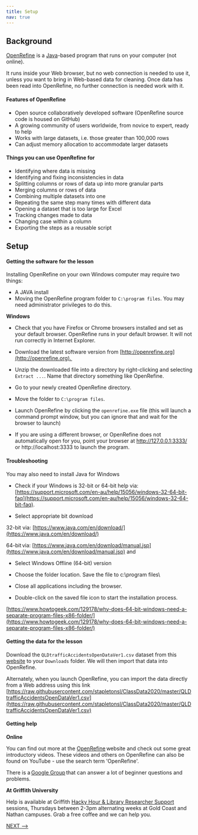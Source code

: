 ```yaml
---
title: Setup
nav: true
--- 
```


## Background

[OpenRefine](http://openrefine.org) is a [Java](https://www.java.com/en/)-based program that runs on your computer (not online).

It runs inside your Web browser, but no web connection is needed to use it, unless you want to bring in Web-based data for cleaning. Once data has been read into OpenRefine, no further connection is needed work with it.

#### Features of OpenRefine
  
- Open source collaboratively developed software (OpenRefine source code is housed on GitHub)
- A growing community of users worldwide, from novice to expert, ready to help
- Works with large datasets, i.e. those greater than 100,000 rows
- Can adjust memory allocation to accommodate larger datasets 

#### Things you can use OpenRefine for

- Identifying where data is missing
- Identifying and fixing inconsistencies in data
- Splitting columns or rows of data up into more granular parts
- Merging columns or rows of data
- Combining multiple datasets into one
- Repeating the same step many times with different data
- Opening a dataset that is too large for Excel
- Tracking changes made to data
- Changing case within a column
- Exporting the steps as a reusable script

## Setup

#### Getting the software for the lesson

Installing OpenRefine on your own Windows computer may require two things:

- A JAVA install
- Moving the OpenRefine program folder to `C:\program files`. You may need administrator privileges to do this.

**Windows**

- Check that you have Firefox or Chrome browsers installed and set as your default browser. OpenRefine runs in your default browser. It will not run correctly in Internet Explorer.

- Download the latest software version from [http://openrefine.org](http://openrefine.org). 

- Unzip the downloaded file into a directory by right-clicking and selecting `Extract ...`.   Name that directory something like OpenRefine.

- Go to your newly created OpenRefine directory.

- Move the folder to  `C:\program files`.

- Launch OpenRefine by clicking the `openrefine.exe` file (this will launch a command prompt window, but you can ignore that and wait for the browser to launch)

- If you are using a different browser, or OpenRefine does not automatically open for you, point your browser at http://127.0.0.1:3333/ or http://localhost:3333 to launch the program.

#### Troubleshooting

You may also need to install Java for Windows

- Check if your Windows is 32-bit or 64-bit help via: [https://support.microsoft.com/en-au/help/15056/windows-32-64-bit-faq](https://support.microsoft.com/en-au/help/15056/windows-32-64-bit-faq).

- Select appropriate bit download

32-bit via: [https://www.java.com/en/download/](https://www.java.com/en/download/)

64-bit via: [https://www.java.com/en/download/manual.jsp](https://www.java.com/en/download/manual.jsp) and

- Select Windows Offline (64-bit) version

- Choose the folder location. Save the file to c:\program files\

- Close all applications including the browser.

- Double-click on the saved file icon to start the installation process.

[https://www.howtogeek.com/129178/why-does-64-bit-windows-need-a-separate-program-files-x86-folder/](https://www.howtogeek.com/129178/why-does-64-bit-windows-need-a-separate-program-files-x86-folder/) 

#### Getting the data for the lesson

Download the `QLDtrafficAccidentsOpenDataVer1.csv` dataset from this [website](https://research-storage.griffith.edu.au/owncloud/index.php/s/NphyCS2OvSIZe8E)
to your `Downloads` folder. We will then import that data into OpenRefine.

Alternately, when you launch OpenRefine, you can import the data directly from a Web address using this link [https://raw.githubusercontent.com/stapletonsl/ClassData2020/master/QLDtrafficAccidentsOpenDataVer1.csv](https://raw.githubusercontent.com/stapletonsl/ClassData2020/master/QLDtrafficAccidentsOpenDataVer1.csv)

#### Getting help

**Online**

You can find out more at the [OpenRefine](http://openrefine.org) website and check out some great introductory videos. These videos and others on OpenRefine can also be found on YouTube - use the search term 'OpenRefine'.

There is a [Google Group](https://groups.google.com/forum/#!forum/openrefine) that can answer a lot of beginner questions and problems.

**At Griffith University**

Help is available at Griffith [Hacky Hour & Library Researcher Support](https://hackyhourgriffith.wordpress.com/) sessions, Thursdays between 2-3pm alternating weeks at Gold Coast and Nathan campuses.  Grab a free coffee and we can help you.

[NEXT -->](data-wrangling-intro-for-hass-2.md)





